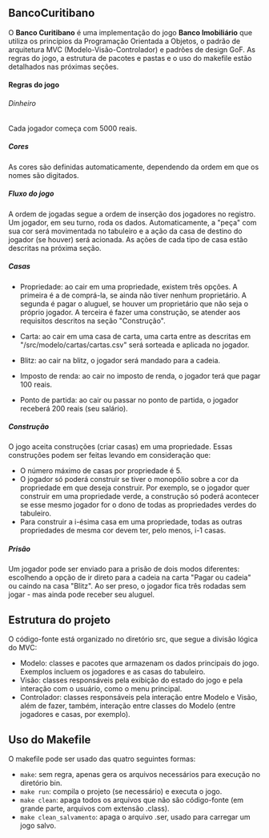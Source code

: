 ## __BancoCuritibano__

O __Banco Curitibano__ é uma implementação do jogo __Banco Imobiliário__ que utiliza os princípios da Programação Orientada a Objetos, o padrão de arquitetura MVC (Modelo-Visão-Controlador) e padrões de design GoF.
As regras do jogo, a estrutura de pacotes e pastas e o uso do makefile estão detalhados nas próximas seções.

#### __Regras do jogo__
###### Dinheiro
Cada jogador começa com 5000 reais.

##### Cores
As cores são definidas automaticamente, dependendo da ordem em que os nomes são digitados.

##### Fluxo do jogo
A ordem de jogadas segue a ordem de inserção dos jogadores no registro.
Um jogador, em seu turno, roda os dados. Automaticamente, a "peça" com sua cor será movimentada no tabuleiro e a ação da casa de destino do jogador (se houver) será acionada. As ações de cada tipo de casa estão descritas na próxima seção.

##### Casas
* Propriedade: ao cair em uma propriedade, existem três opções. A primeira é a de comprá-la, se ainda não tiver nenhum proprietário. A segunda é pagar o aluguel, se houver um proprietário que não seja o próprio jogador. A terceira é fazer uma construção, se atender aos requisitos descritos na seção "Construção".

* Carta: ao cair em uma casa de carta, uma carta entre as descritas em "/src/modelo/cartas/cartas.csv" será sorteada e aplicada no jogador.

* Blitz: ao cair na blitz, o jogador será mandado para a cadeia.

* Imposto de renda: ao cair no imposto de renda, o jogador terá que pagar 100 reais.

* Ponto de partida: ao cair ou passar no ponto de partida, o jogador receberá 200 reais (seu salário).

##### Construção
O jogo aceita construções (criar casas) em uma propriedade. Essas construções podem ser feitas levando em consideração que:
* O número máximo de casas por propriedade é 5.
* O jogador só poderá construir se tiver o monopólio sobre a cor da propriedade em que deseja construir. Por exemplo, se o jogador quer construir em uma propriedade verde, a construção só poderá acontecer se esse mesmo jogador for o dono de todas as propriedades verdes do tabuleiro.
* Para construir a i-ésima casa em uma propriedade, todas as outras propriedades de mesma cor devem ter, pelo menos, i-1 casas.

##### Prisão
Um jogador pode ser enviado para a prisão de dois modos diferentes: escolhendo a opção de ir direto para a cadeia na carta "Pagar ou cadeia" ou caindo na casa "Blitz". Ao ser preso, o jogador fica três rodadas sem jogar - mas ainda pode receber seu aluguel.

## __Estrutura do projeto__
O código-fonte está organizado no diretório src, que segue a divisão lógica do MVC:
* Modelo: classes e pacotes que armazenam os dados principais do jogo. Exemplos incluem os jogadores e as casas do tabuleiro.
* Visão: classes responsáveis pela exibição do estado do jogo e pela interação com o usuário, como o menu principal.
* Controlador: classes responsáveis pela interação entre Modelo e Visão, além de fazer, também, interação entre classes do Modelo (entre jogadores e casas, por exemplo).

## __Uso do Makefile__
O makefile pode ser usado das quatro seguintes formas:
* `make`: sem regra, apenas gera os arquivos necessários para execução no diretório bin.
* `make run`: compila o projeto (se necessário) e executa o jogo.
* `make clean`: apaga todos os arquivos que não são código-fonte (em grande parte, arquivos com extensão .class).
* `make clean_salvamento`: apaga o arquivo .ser, usado para carregar um jogo salvo.